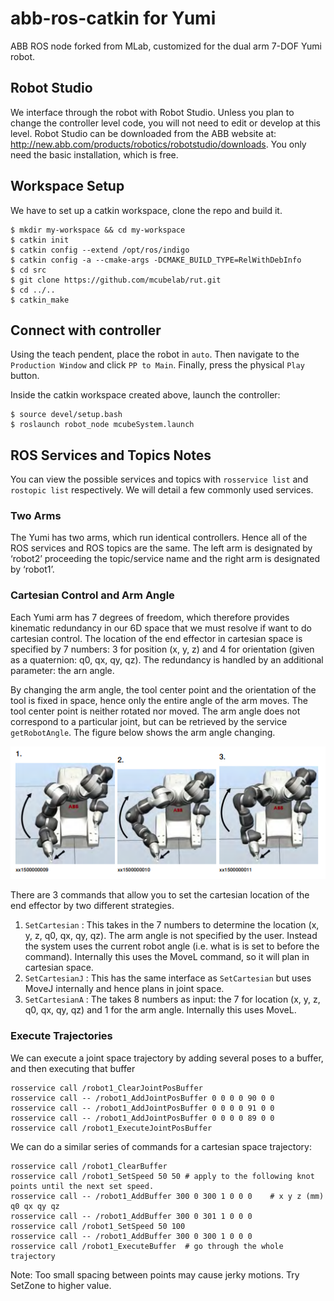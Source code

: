 # abb-ros-catkin for Yumi

ABB ROS node forked from MLab, customized for the dual arm 7-DOF Yumi robot. 

## Robot Studio
We interface through the robot with Robot Studio. Unless you plan to change the controller level code, you will not need to edit or develop at this level. Robot Studio can be downloaded from the ABB website at: http://new.abb.com/products/robotics/robotstudio/downloads. You only need the basic installation, which is free.

## Workspace Setup

We have to set up a catkin workspace, clone the repo and build it. 
```
$ mkdir my-workspace && cd my-workspace
$ catkin init
$ catkin config --extend /opt/ros/indigo
$ catkin config -a --cmake-args -DCMAKE_BUILD_TYPE=RelWithDebInfo
$ cd src
$ git clone https://github.com/mcubelab/rut.git
$ cd ../..
$ catkin_make
```

## Connect with controller

Using the teach pendent, place the robot in `auto`. Then navigate to the `Production Window` and click `PP to Main`. Finally, press the physical `Play` button.

Inside the catkin workspace created above, launch the controller:
```
$ source devel/setup.bash
$ roslaunch robot_node mcubeSystem.launch
```

## ROS Services and Topics Notes

You can view the possible services and topics with `rosservice list` and `rostopic list` respectively. We will detail a few commonly used services.   

### Two Arms
The Yumi has two arms, which run identical controllers. Hence all of the ROS services and ROS topics are the same. The left arm is designated by ‘robot2’ proceeding the topic/service name and the right arm is designated by ‘robot1’. 

### Cartesian Control and Arm Angle
Each Yumi arm has 7 degrees of freedom, which therefore provides kinematic redundancy in our 6D space that we must resolve if want to do cartesian control. The location of the end effector in cartesian space is specified by 7 numbers: 3 for position (x, y, z) and 4 for orientation (given as a quaternion: q0, qx, qy, qz). The redundancy is handled by an additional parameter: the arn angle. 

By changing the arm angle,  the tool center point and the orientation of the tool is fixed in space, hence only the entire angle of the arm moves. The tool center point is neither rotated nor moved. The arm angle does not correspond to a particular joint, but can be retrieved by the service `getRobotAngle`. The figure below shows the arm angle changing. 

![Arm Angle](arm_angle.png)


There are 3 commands that allow you to set the cartesian location of the end effector by two different strategies. 
1. `SetCartesian` : This takes in the 7 numbers to determine the location (x, y, z, q0, qx, qy, qz).  The arm angle is not specified by the user. Instead the system uses the current robot angle (i.e. what is is set to before the command). Internally this uses the MoveL command, so it will plan in cartesian space. 
2. `SetCartesianJ` : This has the same interface as `SetCartesian` but uses MoveJ internally and hence plans in joint space. 
3. `SetCartesianA` : The takes 8 numbers as input: the 7 for location (x, y, z, q0, qx, qy, qz) and 1 for the arm angle.  Internally this uses MoveL. 


### Execute Trajectories
We can execute a joint space trajectory by adding several poses to a buffer, and then executing that buffer 
```
rosservice call /robot1_ClearJointPosBuffer
rosservice call -- /robot1_AddJointPosBuffer 0 0 0 0 90 0 0
rosservice call -- /robot1_AddJointPosBuffer 0 0 0 0 91 0 0
rosservice call -- /robot1_AddJointPosBuffer 0 0 0 0 89 0 0
rosservice call /robot1_ExecuteJointPosBuffer
```

We can do a similar series of commands for a cartesian space trajectory: 
```
rosservice call /robot1_ClearBuffer
rosservice call /robot1_SetSpeed 50 50 # apply to the following knot points until the next set speed.
rosservice call -- /robot1_AddBuffer 300 0 300 1 0 0 0    # x y z (mm) q0 qx qy qz
rosservice call -- /robot1_AddBuffer 300 0 301 1 0 0 0
rosservice call /robot1_SetSpeed 50 100
rosservice call -- /robot1_AddBuffer 300 0 300 1 0 0 0
rosservice call /robot1_ExecuteBuffer  # go through the whole trajectory
```
Note: Too small spacing between points may cause jerky motions. Try SetZone to higher value.
